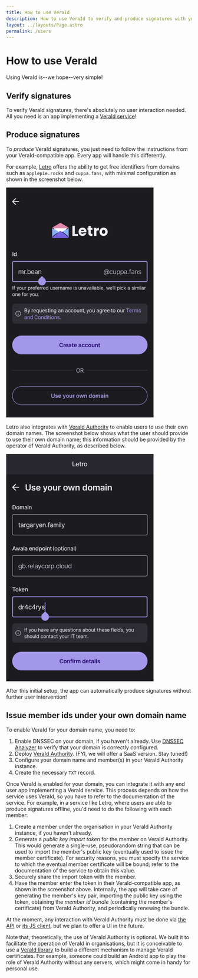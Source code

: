 ```yaml
---
title: How to use VeraId
description: How to use VeraId to verify and produce signatures with your own domain name
layout: ../layouts/Page.astro
permalink: /users
---
```


# How to use VeraId

Using VeraId is--we hope--very simple!

## Verify signatures

To verify VeraId signatures, there's absolutely no user interaction needed.
All you need is an app implementing a [VeraId service](/services)!

## Produce signatures

To _produce_ VeraId signatures,
you just need to follow the instructions from your VeraId-compatible app.
Every app will handle this differently.

For example,
[Letro](https://letro.app/en/) offers the ability to get free identifiers from domains such as `applepie.rocks` and `cuppa.fans`,
with minimal configuration as shown in the screenshot below.

![Letro signup with Relaycorp-managed domain name](../assets/images/usage/letro-free-account.png)

Letro also integrates with [VeraId Authority](https://docs.relaycorp.tech/veraid-authority/) to enable users to use their own domain names.
The screenshot below shows what the user should provide to use their own domain name;
this information should be provided by the operator of VeraId Authority, as described below.

![Letro signup with own domain name](../assets/images/usage/letro-own-domain.png)

After this initial setup,
the app can automatically produce signatures without further user intervention!

## Issue member ids under your own domain name

To enable VeraId for your domain name, you need to:

1. Enable DNSSEC on your domain, if you haven't already. Use [DNSSEC Analyzer](https://dnssec-analyzer.verisignlabs.com/) to verify that your domain is correctly configured.
2. Deploy [VeraId Authority](https://docs.relaycorp.tech/veraid-authority/). (FYI, we will offer a SaaS version. Stay tuned!)
3. Configure your domain name and member(s) in your VeraId Authority instance.
4. Create the necessary `TXT` record.

Once VeraId is enabled for your domain,
you can integrate it with any end user app implementing a VeraId service.
This process depends on how the service uses VeraId,
so you have to refer to the documentation of the service.
For example,
in a service like Letro,
where users are able to produce signatures offline,
you'd need to do the following with each member:

1. Create a member under the organisation in your VeraId Authority instance, if you haven't already.
2. Generate a _public key import token_ for the member on VeraId Authority. This would generate a single-use, pseudorandom string that can be used to import the member's public key (eventually used to issue the member certificate). For security reasons, you must specify the service to which the eventual member certificate will be bound; refer to the documentation of the service to obtain this value.
3. Securely share the import token with the member.
4. Have the member enter the token in their VeraId-compatible app, as shown in the screenshot above. Internally, the app will take care of generating the member's key pair, importing the public key using the token, obtaining the _member id bundle_ (containing the member's certificate) from VeraId Authority, and periodically renewing the bundle.

At the moment, any interaction with VeraId Authority must be done via [the API](https://docs.relaycorp.tech/veraid-authority/api) or [its JS client](https://docs.relaycorp.tech/veraid-authority-js/), but we plan to offer a UI in the future.

Note that, theoretically, the use of VeraId Authority is optional.
We built it to facilitate the operation of VeraId in organisations,
but it is conceivable to use a [VeraId library](/overview#core-libraries) to build a different mechanism to manage VeraId certificates.
For example,
someone could build an Android app to play the role of VeraId Authority without any servers,
which might come in handy for personal use.
